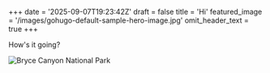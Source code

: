 +++
date = '2025-09-07T19:23:42Z'
draft = false
title = 'Hi'
featured_image = '/images/gohugo-default-sample-hero-image.jpg'
omit_header_text = true
+++

How's it going?

![Bryce Canyon National Park](/images/bryce-canyon.jpg)
